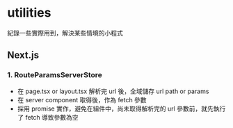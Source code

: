 # utilities
紀錄一些實際用到，解決某些情境的小程式

## Next.js

### 1. RouteParamsServerStore
- 在 page.tsx or layout.tsx 解析完 url 後，全域儲存 url path or params
- 在 server component 取得後，作為 fetch 參數
- 採用 promise 實作，避免在組件中，尚未取得解析完的 url 參數前，就先執行了 fetch 導致參數為空
